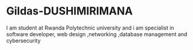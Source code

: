# Gildas-DUSHIMIRIMANA
I am student at Rwanda Polytechnic university and i am specialist in software developer,  web design ,networking ,database management and cybersecurity
